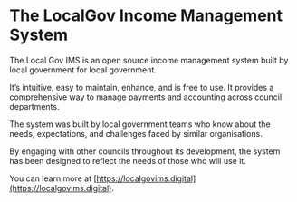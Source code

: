 # The LocalGov Income Management System

The Local Gov IMS is an open source income management system built by local government for local government.

It’s intuitive, easy to maintain, enhance, and is free to use. It provides a comprehensive way to manage payments and accounting across council departments.

The system was built by local government teams who know about the needs, expectations, and challenges faced by similar organisations.

By engaging with other councils throughout its development, the system has been designed to reflect the needs of those who will use it.

You can learn more at [https://localgovims.digital](https://localgovims.digital).
